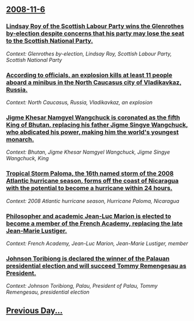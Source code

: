 ## [2008-11-6](/news/2008/11/6/index.md)

### [ Lindsay Roy of the Scottish Labour Party wins the Glenrothes by-election despite concerns that his party may lose the seat to the Scottish National Party. ](/news/2008/11/6/lindsay-roy-of-the-scottish-labour-party-wins-the-glenrothes-by-election-despite-concerns-that-his-party-may-lose-the-seat-to-the-scottish.md)
_Context: Glenrothes by-election, Lindsay Roy, Scottish Labour Party, Scottish National Party_

### [ According to officials, an explosion kills at least 11 people aboard a minibus in the North Caucasus city of Vladikavkaz, Russia. ](/news/2008/11/6/according-to-officials-an-explosion-kills-at-least-11-people-aboard-a-minibus-in-the-north-caucasus-city-of-vladikavkaz-russia.md)
_Context: North Caucasus, Russia, Vladikavkaz, an explosion_

### [ Jigme Khesar Namgyel Wangchuck is coronated as the fifth King of Bhutan, replacing his father Jigme Singye Wangchuck, who abdicated his power, making him the world's youngest monarch. ](/news/2008/11/6/jigme-khesar-namgyel-wangchuck-is-coronated-as-the-fifth-king-of-bhutan-replacing-his-father-jigme-singye-wangchuck-who-abdicated-his-pow.md)
_Context: Bhutan, Jigme Khesar Namgyel Wangchuck, Jigme Singye Wangchuck, King_

### [ Tropical Storm Paloma, the 16th named storm of the 2008 Atlantic hurricane season, forms off the coast of Nicaragua with the potential to become a hurricane within 24 hours. ](/news/2008/11/6/tropical-storm-paloma-the-16th-named-storm-of-the-2008-atlantic-hurricane-season-forms-off-the-coast-of-nicaragua-with-the-potential-to-b.md)
_Context: 2008 Atlantic hurricane season, Hurricane Paloma, Nicaragua_

### [ Philosopher and academic Jean-Luc Marion is elected to become a member of the French Academy, replacing the late Jean-Marie Lustiger. ](/news/2008/11/6/philosopher-and-academic-jean-luc-marion-is-elected-to-become-a-member-of-the-french-academy-replacing-the-late-jean-marie-lustiger.md)
_Context: French Academy, Jean-Luc Marion, Jean-Marie Lustiger, member_

### [ Johnson Toribiong is declared the winner of the Palauan presidential election and will succeed Tommy Remengesau as President. ](/news/2008/11/6/johnson-toribiong-is-declared-the-winner-of-the-palauan-presidential-election-and-will-succeed-tommy-remengesau-as-president.md)
_Context: Johnson Toribiong, Palau, President of Palau, Tommy Remengesau, presidential election_

## [Previous Day...](/news/2008/11/5/index.md)

